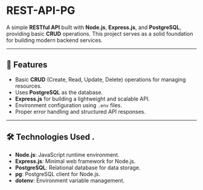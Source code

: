 # REST-API-PG

A simple **RESTful API** built with **Node.js**, **Express.js**, and **PostgreSQL**, providing basic **CRUD** operations. This project serves as a solid foundation for building modern backend services.

---

## 🚀 Features

- Basic **CRUD** (Create, Read, Update, Delete) operations for managing resources.
- Uses **PostgreSQL** as the database.
- **Express.js** for building a lightweight and scalable API.
- Environment configuration using `.env` files.
- Proper error handling and structured API responses.

---

## 🛠️ Technologies Used .

- **Node.js**: JavaScript runtime environment.
- **Express.js**: Minimal web framework for Node.js.
- **PostgreSQL**: Relational database for data storage.
- **pg**: PostgreSQL client for Node.js.
- **dotenv**: Environment variable management.
